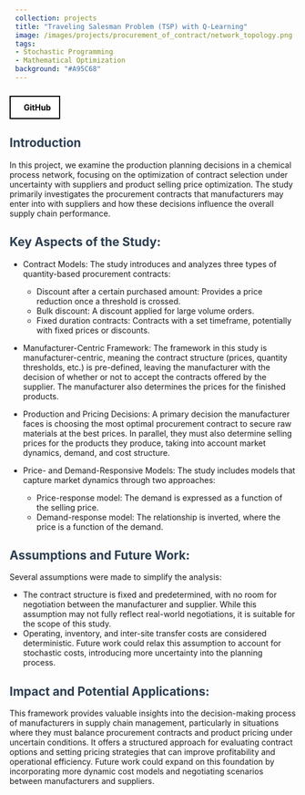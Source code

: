 ```yaml
---
collection: projects
title: "Traveling Salesman Problem (TSP) with Q-Learning"
image: /images/projects/procurement_of_contract/network_topology.png
tags: 
- Stochastic Programming
- Mathematical Optimization 
background: "#A95C68" 
---
```


<style>
    .image-container {
        text-align: center;
        margin: 20px;
    }
    .image-container img {
        max-width: 100%;
        height: auto;
    }
    .image-caption {
        margin-top: 8px;
        font-size: 16px;
        color: #555;
    }
    h1, h2, h3 {
        color: #2c3e50;
    }
    code {
        background-color: #f4f4f4;
        padding: 2px 4px;
        border-radius: 4px;
    }
    pre {
        background-color: #f4f4f4;
        padding: 10px;
        border-radius: 4px;
        overflow-x: auto;
    }
    .equation {
        font-style: italic;
        margin: 10px 0;
    }

    .button-container {
    width: 100%;
    display: flex;
    justify-content: left;
    }

    .button-group {
        display: flex;
        gap: 15px; /* Space between buttons */
        align-items: center;
    }

    .icon-button {
        display: flex;
        align-items: center;
        justify-content: center;
        padding: 10px 15px;
        border: 2px solid black;
        background-color: white;
        color: black;
        font-weight: bold;
        cursor: pointer;
        transition: all 0.3s ease;
        text-decoration: none !important;
    }

    .icon-button i {
        margin-right: 8px;
        font-size: 20px;
    }

    .icon-button:hover {
        background-color: black;
        color: white;
    }
</style>

<div class="button-container">
    <a href="https://github.com/JavalVyas2000/procurement_of_contract" class="icon-button arxiv-button">
        <i class="fab fa-github"></i>
        <span>GitHub</span>
    </a>
</div>

## Introduction
In this project, we examine the production planning decisions in a chemical process network, focusing on the optimization of contract selection under uncertainty with suppliers and product selling price optimization. The study primarily investigates the procurement contracts that manufacturers may enter into with suppliers and how these decisions influence the overall supply chain performance.

## Key Aspects of the Study:

- Contract Models:
The study introduces and analyzes three types of quantity-based procurement contracts:

    - Discount after a certain purchased amount: Provides a price reduction once a threshold is crossed.
    - Bulk discount: A discount applied for large volume orders.
    - Fixed duration contracts: Contracts with a set timeframe, potentially with fixed prices or discounts.
- Manufacturer-Centric Framework:
The framework in this study is manufacturer-centric, meaning the contract structure (prices, quantity thresholds, etc.) is pre-defined, leaving the manufacturer with the decision of whether or not to accept the contracts offered by the supplier. The manufacturer also determines the prices for the finished products.

- Production and Pricing Decisions:
A primary decision the manufacturer faces is choosing the most optimal procurement contract to secure raw materials at the best prices. In parallel, they must also determine selling prices for the products they produce, taking into account market dynamics, demand, and cost structure.

- Price- and Demand-Responsive Models:
The study includes models that capture market dynamics through two approaches:

    - Price-response model: The demand is expressed as a function of the selling price.
    - Demand-response model: The relationship is inverted, where the price is a function of the demand.

## Assumptions and Future Work:

Several assumptions were made to simplify the analysis:

- The contract structure is fixed and predetermined, with no room for negotiation between the manufacturer and supplier. While this assumption may not fully reflect real-world negotiations, it is suitable for the scope of this study.
- Operating, inventory, and inter-site transfer costs are considered deterministic. Future work could relax this assumption to account for stochastic costs, introducing more uncertainty into the planning process.

## Impact and Potential Applications:

This framework provides valuable insights into the decision-making process of manufacturers in supply chain management, particularly in situations where they must balance procurement contracts and product pricing under uncertain conditions. It offers a structured approach for evaluating contract options and setting pricing strategies that can improve profitability and operational efficiency. Future work could expand on this foundation by incorporating more dynamic cost models and negotiating scenarios between manufacturers and suppliers.